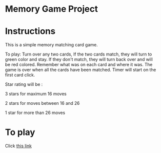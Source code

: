 # Memory Game Project


# Instructions

This is a simple memory matching card game. 

To play: Turn over any two cards, If the two cards match, they will turn to green color and stay. If they don't match, they will turn back over and will be red colored.
Remember what was on each card and where it was.
The game is over when all the cards have been matched.
Timer will start on the first card click.

Star rating will be :

3 stars for maximum 16 moves

2 stars for moves between 16 and 26

1 star for more than 26 moves

# To play

Click [this link](https://rawgit.com/LinaAlghofaili/Memory-Matching-Game/master/index.html)
